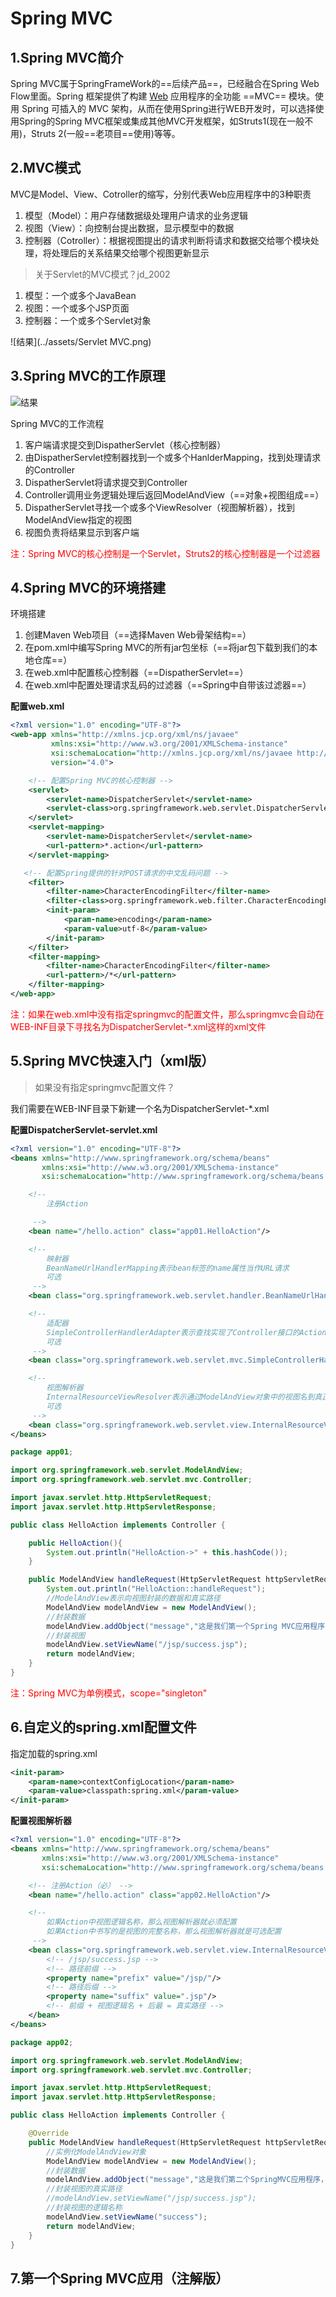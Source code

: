 # Spring MVC

## 1.Spring MVC简介

Spring MVC属于SpringFrameWork的==后续产品==，已经融合在Spring Web Flow里面。Spring 框架提供了构建 [Web](https://baike.baidu.com/item/Web/150564) 应用程序的全功能 ==MVC== 模块。使用 Spring 可插入的 MVC 架构，从而在使用Spring进行WEB开发时，可以选择使用Spring的Spring MVC框架或集成其他MVC开发框架，如Struts1(现在一般不用)，Struts 2(一般==老项目==使用)等等。

## 2.MVC模式

MVC是Model、View、Cotroller的缩写，分别代表Web应用程序中的3种职责

1. 模型（Model）：用户存储数据级处理用户请求的业务逻辑
2. 视图（View）：向控制台提出数据，显示模型中的数据
3. 控制器（Cotroller）：根据视图提出的请求判断将请求和数据交给哪个模块处理，将处理后的关系结果交给哪个视图更新显示

> 关于Servlet的MVC模式？jd_2002

1. 模型：一个或多个JavaBean
2. 视图：一个或多个JSP页面
3. 控制器：一个或多个Servlet对象

![结果](../assets/Servlet MVC.png)

## 3.Spring MVC的工作原理

![结果](../assets/SpringMVC工作原理.png)

Spring MVC的工作流程

1. 客户端请求提交到DispatherServlet（核心控制器）
2. 由DispatherServlet控制器找到一个或多个HanlderMapping，找到处理请求的Controller
3. DispatherServlet将请求提交到Controller
4. Controller调用业务逻辑处理后返回ModelAndView（==对象+视图组成==）
5. DispatherServlet寻找一个或多个ViewResolver（视图解析器），找到ModelAndView指定的视图
6. 视图负责将结果显示到客户端

<font color="red">注：Spring MVC的核心控制是一个Servlet，Struts2的核心控制器是一个过滤器</font>

## 4.Spring MVC的环境搭建

环境搭建

1. 创建Maven Web项目（==选择Maven Web骨架结构==）
2. 在pom.xml中编写Spring MVC的所有jar包坐标（==将jar包下载到我们的本地仓库==）
3. 在web.xml中配置核心控制器（==DispatherServlet==）
4. 在web.xml中配置处理请求乱码的过滤器（==Spring中自带该过滤器==）

**配置web.xml**

```xml
<?xml version="1.0" encoding="UTF-8"?>
<web-app xmlns="http://xmlns.jcp.org/xml/ns/javaee"
         xmlns:xsi="http://www.w3.org/2001/XMLSchema-instance"
         xsi:schemaLocation="http://xmlns.jcp.org/xml/ns/javaee http://xmlns.jcp.org/xml/ns/javaee/web-app_4_0.xsd"
         version="4.0">

    <!-- 配置Spring MVC的核心控制器 -->
    <servlet>
        <servlet-name>DispatcherServlet</servlet-name>
        <servlet-class>org.springframework.web.servlet.DispatcherServlet</servlet-class>
    </servlet>
    <servlet-mapping>
        <servlet-name>DispatcherServlet</servlet-name>
        <url-pattern>*.action</url-pattern>
    </servlet-mapping>

   <!-- 配置Spring提供的针对POST请求的中文乱码问题 -->
    <filter>
        <filter-name>CharacterEncodingFilter</filter-name>
        <filter-class>org.springframework.web.filter.CharacterEncodingFilter</filter-class>
        <init-param>
            <param-name>encoding</param-name>
            <param-value>utf-8</param-value>
        </init-param>
    </filter>
    <filter-mapping>
        <filter-name>CharacterEncodingFilter</filter-name>
        <url-pattern>/*</url-pattern>
    </filter-mapping>
</web-app>
```

<font color=red>注：如果在web.xml中没有指定springmvc的配置文件，那么springmvc会自动在WEB-INF目录下寻找名为DispatcherServlet-*.xml这样的xml文件</font>

## 5.Spring MVC快速入门（xml版）

> 如果没有指定springmvc配置文件？

我们需要在WEB-INF目录下新建一个名为DispatcherServlet-*.xml

**配置DispatcherServlet-servlet.xml**

```xml
<?xml version="1.0" encoding="UTF-8"?>
<beans xmlns="http://www.springframework.org/schema/beans"
       xmlns:xsi="http://www.w3.org/2001/XMLSchema-instance"
       xsi:schemaLocation="http://www.springframework.org/schema/beans http://www.springframework.org/schema/beans/spring-beans.xsd">

    <!--
        注册Action

     -->
    <bean name="/hello.action" class="app01.HelloAction"/>

    <!--
        映射器
        BeanNameUrlHandlerMapping表示bean标签的name属性当作URL请求
        可选
     -->
    <bean class="org.springframework.web.servlet.handler.BeanNameUrlHandlerMapping"/>

    <!--
        适配器
        SimpleControllerHandlerAdapter表示查找实现了Controller接口的Action类
        可选
     -->
    <bean class="org.springframework.web.servlet.mvc.SimpleControllerHandlerAdapter"/>

    <!--
        视图解析器
        InternalResourceViewResolver表示通过ModelAndView对象中的视图名到真正的页面
        可选
     -->
    <bean class="org.springframework.web.servlet.view.InternalResourceViewResolver"/>
</beans>
```

```java
package app01;

import org.springframework.web.servlet.ModelAndView;
import org.springframework.web.servlet.mvc.Controller;

import javax.servlet.http.HttpServletRequest;
import javax.servlet.http.HttpServletResponse;

public class HelloAction implements Controller {

    public HelloAction(){
        System.out.println("HelloAction->" + this.hashCode());
    }

    public ModelAndView handleRequest(HttpServletRequest httpServletRequest, HttpServletResponse httpServletResponse) throws Exception {
        System.out.println("HelloAction::handleRequest");
        //ModelAndView表示向视图封装的数据和真实路径
        ModelAndView modelAndView = new ModelAndView();
        //封装数据
        modelAndView.addObject("message","这是我们第一个Spring MVC应用程序，映射器_适配器_视图解析器为可选配置");
        //封装视图
        modelAndView.setViewName("/jsp/success.jsp");
        return modelAndView;
    }
}
```

<font color=red>注：Spring MVC为单例模式，scope="singleton"</font>

## 6.自定义的spring.xml配置文件

指定加载的spring.xml

```xml
<init-param>
    <param-name>contextConfigLocation</param-name>
    <param-value>classpath:spring.xml</param-value>
</init-param>
```

**配置视图解析器**

```xml
<?xml version="1.0" encoding="UTF-8"?>
<beans xmlns="http://www.springframework.org/schema/beans"
       xmlns:xsi="http://www.w3.org/2001/XMLSchema-instance"
       xsi:schemaLocation="http://www.springframework.org/schema/beans http://www.springframework.org/schema/beans/spring-beans.xsd">

    <!-- 注册Action（必） -->
    <bean name="/hello.action" class="app02.HelloAction"/>

    <!--
        如果Action中视图逻辑名称，那么视图解析器就必须配置
        如果Action中书写的是视图的完整名称，那么视图解析器就是可选配置
     -->
    <bean class="org.springframework.web.servlet.view.InternalResourceViewResolver">
        <!-- /jsp/success.jsp -->
        <!-- 路径前缀 -->
        <property name="prefix" value="/jsp/"/>
        <!-- 路径后缀 -->
        <property name="suffix" value=".jsp"/>
        <!-- 前缀 + 视图逻辑名 + 后最 = 真实路径 -->
    </bean>
</beans>
```

```java
package app02;

import org.springframework.web.servlet.ModelAndView;
import org.springframework.web.servlet.mvc.Controller;

import javax.servlet.http.HttpServletRequest;
import javax.servlet.http.HttpServletResponse;

public class HelloAction implements Controller {

    @Override
    public ModelAndView handleRequest(HttpServletRequest httpServletRequest, HttpServletResponse httpServletResponse) throws Exception {
        //实例化ModelAndView对象
        ModelAndView modelAndView = new ModelAndView();
        //封装数据
        modelAndView.addObject("message","这是我们第二个SpringMVC应用程序，视图使用逻辑名...");
        //封装视图的真实路径
        //modelAndView.setViewName("/jsp/success.jsp");
        //封装视图的逻辑名称
        modelAndView.setViewName("success");
        return modelAndView;
    }
}
```

## 7.第一个Spring MVC应用（注解版）

